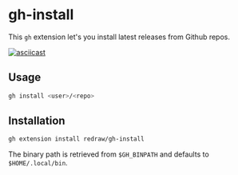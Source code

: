 # gh-install

This `gh` extension let's you install latest releases from Github repos. 

[![asciicast](https://asciinema.org/a/ukI9k3PN6rSD1NxtvfKU1PbXP.svg)](https://asciinema.org/a/ukI9k3PN6rSD1NxtvfKU1PbXP)

## Usage

```bash
gh install <user>/<repo>
```

## Installation

```bash
gh extension install redraw/gh-install
```

The binary path is retrieved from `$GH_BINPATH` and defaults to `$HOME/.local/bin`.
